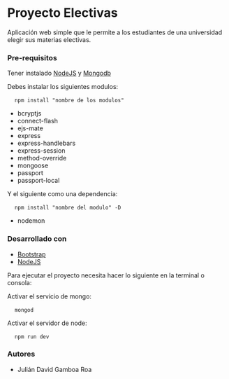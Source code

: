<h1>Proyecto Electivas</h1>
<p>Aplicación web simple que le permite a los estudiantes de una universidad elegir sus materias electivas.</p>
<h3>Pre-requisitos</h3>
<p>Tener instalado <a href="https://nodejs.org/es/">NodeJS</a> y <a href="https://www.mongodb.com/download-center/community">Mongodb</a></p>
<p>Debes instalar los siguientes modulos:</p>
<pre>
  <code>npm install "nombre de los modulos"</code>
</pre>
<ul>
  <li>bcryptjs</li>
  <li>connect-flash</li>
  <li>ejs-mate</li>
  <li>express</li>
  <li>express-handlebars</li>
  <li>express-session</li>
  <li>method-override</li>
  <li>mongoose</li>
  <li>passport</li>
  <li>passport-local</li>
</ul>
<p>Y el siguiente como una dependencia:</p>
<pre>
  <code>npm install "nombre del modulo" -D</code>
</pre>
<ul>
  <li>nodemon</li>
</ul>

<h3>Desarrollado con</h3>
<ul>
  <li><a href="https://getbootstrap.com/">Bootstrap</a> </li>
  <li><a href="https://nodejs.org/es/">NodeJS</a> </li>
</ul>

<p>Para ejecutar el proyecto necesita hacer lo siguiente en la terminal o consola:</p>
<p>Activar el servicio de mongo:</p>
<pre>
  <code>mongod</code>
</pre>
<p>Activar el servidor de node:</p>
<pre>
  <code>npm run dev</code>
</pre>
<h3>Autores</h3>
<ul>
  <li>Julián David Gamboa Roa</li>
</ul>
